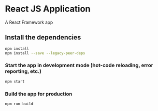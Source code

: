 # React JS Application

A React Framework app

## Install the dependencies
```bash
npm install
npm install --save --legacy-peer-deps

```

### Start the app in development mode (hot-code reloading, error reporting, etc.)
```bash
npm start
```


### Build the app for production
```bash
npm run build
```
